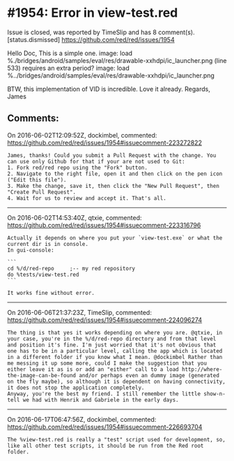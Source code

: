 
#1954: Error in view-test.red
================================================================================
Issue is closed, was reported by TimeSlip and has 8 comment(s).
[status.dismissed]
<https://github.com/red/red/issues/1954>

Hello Doc,
This is a simple one. 
image: load %./bridges/android/samples/eval/res/drawable-xxhdpi/ic_launcher.png
(line 533)
requires an extra period?
image: load %../bridges/android/samples/eval/res/drawable-xxhdpi/ic_launcher.png

BTW, this implementation of VID is incredible. Love it already. Regards, James



Comments:
--------------------------------------------------------------------------------

On 2016-06-02T12:09:52Z, dockimbel, commented:
<https://github.com/red/red/issues/1954#issuecomment-223272822>

    James, thanks! Could you submit a Pull Request with the change. You can use only Github for that if your are not used to Git:
    1. Fork red/red repo using the "Fork" button.
    2. Navigate to the right file, open it and then click on the pen icon ("Edit this file").
    3. Make the change, save it, then click the "New Pull Request", then "Create Pull Request".
    4. Wait for us to review and accept it. That's all.

--------------------------------------------------------------------------------

On 2016-06-02T14:53:40Z, qtxie, commented:
<https://github.com/red/red/issues/1954#issuecomment-223316796>

    Actually it depends on where you put your `view-test.exe` or what the current dir is in console.
    In gui-console:
    
    ```
    cd %/d/red-repo     ;-- my red repository
    do %tests/view-test.red
    ```
    
    It works fine without error.

--------------------------------------------------------------------------------

On 2016-06-06T21:37:23Z, TimeSlip, commented:
<https://github.com/red/red/issues/1954#issuecomment-224096274>

    The thing is that yes it works depending on where you are. @qtxie, in your case, you're in the %/d/red-repo directory and from that level and position it's fine. I'm just worried that it's not obvious that one has to be in a particular level, calling the app which is located in a different folder if you know what I mean. @dockimbel Rather than me messing it up some more, could I make the suggestion that you either leave it as is or add an "either" call to a load http://where-the-image-can-be-found and/or perhaps even an dummy image (generated on the fly maybe), so although it is dependent on having connectivity, it does not stop the application completely.
    Anyway, you're the best my friend. I still remember the little show-n-tell we had with Henrik and Gabriele in the early days.

--------------------------------------------------------------------------------

On 2016-06-17T06:47:56Z, dockimbel, commented:
<https://github.com/red/red/issues/1954#issuecomment-226693704>

    The %view-test.red is really a "test" script used for development, so, like all other test scripts, it should be run from the Red root folder.

